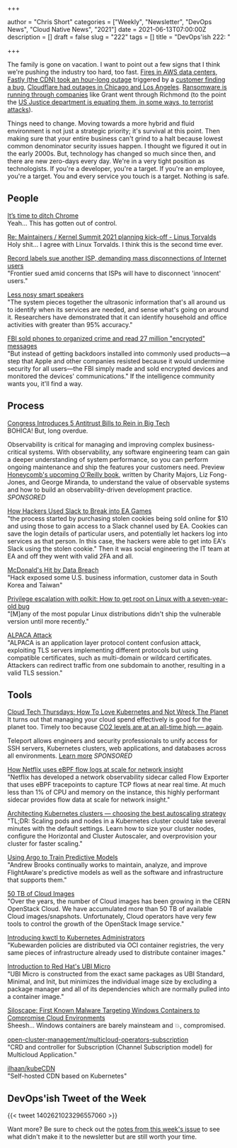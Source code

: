 +++

author = "Chris Short"
categories = ["Weekly", "Newsletter", "DevOps News", "Cloud Native News", "2021"]
date = 2021-06-13T07:00:00Z
description = []
draft = false
slug = "222"
tags = []
title = "DevOps'ish 222: "

+++

The family is gone on vacation. I want to point out a few signs that I think we're pushing the industry too hard, too fast. [Fires in AWS data centers](https://twitter.com/QuinnyPig/status/1403100781646028808), [Fastly (the CDN) took an hour-long outage](https://techcrunch.com/2021/06/08/numerous-popular-websites-are-facing-an-outage/) triggered by a [customer finding a bug](https://www.theguardian.com/technology/2021/jun/09/fastly-says-single-customer-triggered-bug-that-caused-mass-outage), [Cloudflare had outages in Chicago and Los Angeles](https://www.cloudflarestatus.com/incidents/0cvlzpvwg251). [Ransomware is running through companies](https://www.washingtonpost.com/technology/2021/07/08/ransomware-human-impact/) like Grant went through Richmond (to the point the [US Justice department is equating them, in some ways, to terrorist attacks](https://www.latimes.com/business/technology/story/2021-06-03/ransomware-targeted-by-justice-department-as-attacks-flourish)).

Things need to change. Moving towards a more hybrid and fluid environment is not just a strategic priority; it's survival at this point. Then making sure that your entire business can't grind to a halt because lowest common denominator security issues happen. I thought we figured it out in the early 2000s. But, technology has changed so much since then, and there are new zero-days every day. We're in a very tight position as technologists. If you're a developer, you're a target. If you're an employee, you're a target. You and every service you touch is a target. Nothing is safe.

## People

[It’s time to ditch Chrome](https://www.wired.co.uk/article/google-chrome-browser-data)  
Yeah... This has gotten out of control.

[Re: Maintainers / Kernel Summit 2021 planning kick-off - Linus Torvalds](https://lore.kernel.org/ksummit/CAHk-=wiB6FJknDC5PMfpkg4gZrbSuC3d391VyReM4Wb0+JYXXA@mail.gmail.com/)  
Holy shit... I agree with Linux Torvalds. I think this is the second time ever.

[Record labels sue another ISP, demanding mass disconnections of Internet users](https://arstechnica.com/tech-policy/2021/06/record-labels-sue-another-isp-demanding-mass-disconnections-of-internet-users/)  
"Frontier sued amid concerns that ISPs will have to disconnect 'innocent' users."

[Less nosy smart speakers](https://news.engin.umich.edu/2021/06/less-nosy-smart-speakers/)  
"The system pieces together the ultrasonic information that's all around us to identify when its services are needed, and sense what's going on around it. Researchers have demonstrated that it can identify household and office activities with greater than 95% accuracy."

[FBI sold phones to organized crime and read 27 million "encrypted" messages](https://arstechnica.com/tech-policy/2021/06/fbi-sold-phones-to-organized-crime-and-read-27-million-encrypted-messages/)  
"But instead of getting backdoors installed into commonly used products—a step that Apple and other companies resisted because it would undermine security for all users—the FBI simply made and sold encrypted devices and monitored the devices' communications." If the intelligence community wants you, it'll find a way.

## Process

[Congress Introduces 5 Antitrust Bills to Rein in Big Tech](https://www.businessinsider.com/congress-big-tech-bills-facebook-google-apple-amazon-antitrust-2021-6)  
BOHICA! But, long overdue.

Observability is critical for managing and improving complex business-critical systems. With observability, any software engineering team can gain a deeper understanding of system performance, so you can perform ongoing maintenance and ship the features your customers need. Preview [Honeycomb's upcoming O'Reilly book](https://info.honeycomb.io/observability-engineering-oreilly-book-preview-0?&utm_source=devopsish&utm_medium=newsletter&utm_campaign=ad&utm_content=devopsish&utm_adgroup), written by Charity Majors, Liz Fong-Jones, and George Miranda, to understand the value of observable systems and how to build an observability-driven development practice. *SPONSORED*

[How Hackers Used Slack to Break into EA Games](https://www.vice.com/en/article/7kvkqb/how-ea-games-was-hacked-slack)  
"the process started by purchasing stolen cookies being sold online for $10 and using those to gain access to a Slack channel used by EA. Cookies can save the login details of particular users, and potentially let hackers log into services as that person. In this case, the hackers were able to get into EA's Slack using the stolen cookie." Then it was social engineering the IT team at EA and off they went with valid 2FA and all.

[McDonald's Hit by Data Breach](https://www.wsj.com/articles/mcdonalds-hit-by-data-breach-in-south-korea-taiwan-11623412800)  
"Hack exposed some U.S. business information, customer data in South Korea and Taiwan"

[Privilege escalation with polkit: How to get root on Linux with a seven-year-old bug](https://github.blog/2021-06-10-privilege-escalation-polkit-root-on-linux-with-bug/)  
"[M]any of the most popular Linux distributions didn't ship the vulnerable version until more recently."

[ALPACA Attack](https://alpaca-attack.com/)  
"ALPACA is an application layer protocol content confusion attack, exploiting TLS servers implementing different protocols but using compatible certificates, such as multi-domain or wildcard certificates. Attackers can redirect traffic from one subdomain to another, resulting in a valid TLS session."

## Tools

[Cloud Tech Thursdays: How To Love Kubernetes and Not Wreck The Planet](https://www.youtube.com/watch?v=QlW6quAzupU)  
It turns out that managing your cloud spend effectively is good for the planet too. Timely too because [CO2 levels are at an all-time high — again](https://www.theverge.com/2021/6/7/22522736/carbon-dioxide-co2-record-climate-change).

Teleport allows engineers and security professionals to unify access for SSH servers, Kubernetes clusters, web applications, and databases across all environments. [Learn more](https://goteleport.com/?utm_source=newsletter&utm_medium=email&utm_campaign=devopsish_222) *SPONSORED*

[How Netflix uses eBPF flow logs at scale for network insight](https://netflixtechblog.com/how-netflix-uses-ebpf-flow-logs-at-scale-for-network-insight-e3ea997dca96)  
"Netflix has developed a network observability sidecar called Flow Exporter that uses eBPF tracepoints to capture TCP flows at near real time. At much less than 1% of CPU and memory on the instance, this highly performant sidecar provides flow data at scale for network insight."

[Architecting Kubernetes clusters — choosing the best autoscaling strategy](https://learnk8s.io/kubernetes-autoscaling-strategies)  
"TL;DR: Scaling pods and nodes in a Kubernetes cluster could take several minutes with the default settings. Learn how to size your cluster nodes, configure the Horizontal and Cluster Autoscaler, and overprovision your cluster for faster scaling."

[Using Argo to Train Predictive Models](https://flightaware.engineering/using-argo-to-train-predictive-models/)  
"Andrew Brooks continually works to maintain, analyze, and improve FlightAware's predictive models as well as the software and infrastructure that supports them."

[50 TB of Cloud Images](https://techblog.web.cern.ch/techblog/post/50tb-of-cloud-images/)  
"Over the years, the number of Cloud images has been growing in the CERN OpenStack Cloud. We have accumulated more than 50 TB of available Cloud images/snapshots. Unfortunately, Cloud operators have very few tools to control the growth of the OpenStack Image service."

[Introducing kwctl to Kubernetes Administrators](https://www.kubewarden.io/blog/2021/06/kwctl-intro-for-kubernetes-administrators/)  
"Kubewarden policies are distributed via OCI container registries, the very same pieces of infrastructure already used to distribute container images."

[Introduction to Red Hat's UBI Micro](https://www.redhat.com/en/blog/introduction-ubi-micro)  
"UBI Micro is constructed from the exact same packages as UBI Standard, Minimal, and Init, but minimizes the individual image size by excluding a package manager and all of its dependencies which are normally pulled into a container image."

[Siloscape: First Known Malware Targeting Windows Containers to Compromise Cloud Environments](https://unit42.paloaltonetworks.com/siloscape/)  
Sheesh... Windows containers are barely mainsteam and 💥, compromised.

[open-cluster-management/multicloud-operators-subscription](https://github.com/open-cluster-management/multicloud-operators-subscription)  
"CRD and controller for Subscription (Channel Subscription model) for Multicloud Application."

[ilhaan/kubeCDN](https://github.com/ilhaan/kubeCDN)  
"Self-hosted CDN based on Kubernetes"

## DevOps'ish Tweet of the Week

{{< tweet 1402621023296557060 >}}

Want more? Be sure to check out the [notes from this week's issue](https://devopsish.com/222/notes/) to see what didn't make it to the newsletter but are still worth your time.
